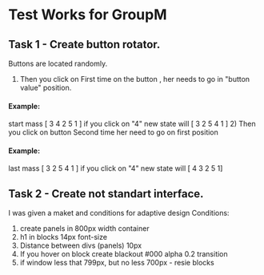 # Test Works for GroupM
## Task 1 - Create button rotator. 
Buttons are located randomly.
1) Then you click on First time on the button , her needs to go in "button value" position.
#### Example:
start mass [ 3 4 2 5 1 ] if you click on "4" new state will [ 3 2 5 4 1 ] 
2) Then you click on button Second time her need to go on first position
#### Example:
last mass [ 3 2 5 4 1 ]  if you click on "4" new state will [ 4 3 2 5 1] 
## Task 2 - Create not standart interface. 
I was given a maket and conditions for adaptive design
Conditions:
1) create panels in 800px width container
2) h1 in blocks 14px font-size
3) Distance between divs (panels) 10px
4) If you hover on block create blackout #000 alpha 0.2 transition
5) if window less that 799px, but no less 700px - resie blocks


